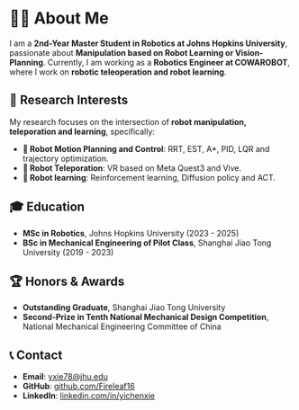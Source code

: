 
# 👨‍🎓 About Me

I am a **2nd-Year Master Student in Robotics at Johns Hopkins University**, passionate about **Manipulation based on Robot Learning or Vision-Planning**. Currently, I am working as a **Robotics Engineer at COWAROBOT**, where I work on **robotic teleoperation and robot learning**.

## 🔬 Research Interests
My research focuses on the intersection of **robot manipulation, teleporation and learning**, specifically:
- **🤖 Robot Motion Planning and Control**: RRT, EST, A*, PID, LQR and trajectory optimization.
- **📡 Robot Teleporation**: VR based on Meta Quest3 and Vive.
- **🧠 Robot learning**: Reinforcement learning, Diffusion policy and ACT.

## 🎓 Education
- **MSc in Robotics**, Johns Hopkins University (2023 - 2025)
- **BSc in Mechanical Engineering of Pilot Class**, Shanghai Jiao Tong University (2019 - 2023)

## 🏆 Honors & Awards
- **Outstanding Graduate**, Shanghai Jiao Tong University
- **Second-Prize in Tenth National Mechanical Design Competition**, National Mechanical Engineering Committee of China

## 📞 Contact
- **Email**: yxie78@jhu.edu
- **GitHub**: [github.com/Fireleaf16](https://github.com/Fireleaf16)
- **LinkedIn**: [linkedin.com/in/yichenxie](https://linkedin.com/in/yichen-xie-137333291)

